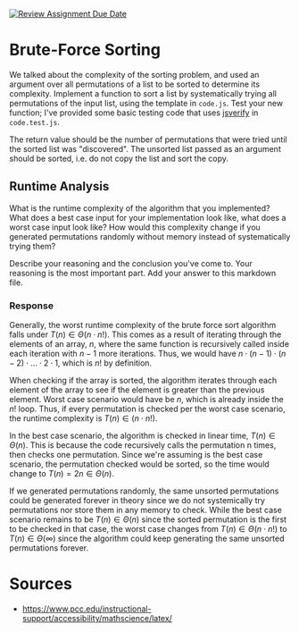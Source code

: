 [![Review Assignment Due Date](https://classroom.github.com/assets/deadline-readme-button-24ddc0f5d75046c5622901739e7c5dd533143b0c8e959d652212380cedb1ea36.svg)](https://classroom.github.com/a/7eEMzrNd)
# Brute-Force Sorting

We talked about the complexity of the sorting problem, and used an argument over
all permutations of a list to be sorted to determine its complexity. Implement
a function to sort a list by systematically trying all permutations of the input
list, using the template in `code.js`. Test your new function; I've provided
some basic testing code that uses [jsverify](https://jsverify.github.io/) in
`code.test.js`.

The return value should be the number of permutations that were tried until the
sorted list was "discovered". The unsorted list passed as an argument should be
sorted, i.e. do not copy the list and sort the copy.

## Runtime Analysis

What is the runtime complexity of the algorithm that you implemented? What does
a best case input for your implementation look like, what does a worst case
input look like? How would this complexity change if you generated permutations
randomly without memory instead of systematically trying them?

Describe your reasoning and the conclusion you've come to. Your reasoning is the
most important part. Add your answer to this markdown file.

### Response

Generally, the worst runtime complexity of the brute force sort algorithm falls under
$T(n) \in \Theta(n \cdot n!)$. This comes as a result of iterating through the elements of
an array, $n$, where the same function is recursively called inside each iteration
with $n - 1$ more iterations. Thus, we would have 
$n \cdot (n - 1) \cdot (n - 2) \cdot ... \cdot 2 \cdot 1$, which is $n!$ by definition. 

When checking if the array is sorted, the algorithm iterates through each element 
of the array to see if the element is greater than the previous element. Worst case scenario
would have be $n$, which is already inside the $n!$ loop. Thus, if every permutation is checked
per the worst case scenario, the runtime complexity is $T(n) \in (n \cdot n!)$.

In the best case scenario, the algorithm is checked in linear time, $T(n) \in \Theta(n)$.
This is because the code recursively calls the permutation n times, then checks one
permutation. Since we're assuming is the best case scenario, the permutation checked 
would be sorted, so the time would change to $T(n) = 2n \in \Theta(n)$.

If we generated permutations randomly, the same unsorted permutations could be generated
forever in theory since we do not systemically try permutations nor store them in any memory
to check. While the best case scenario remains to be $T(n) \in \Theta(n)$ since the sorted
permutation is the first to be checked in that case, the worst case changes from $T(n) \in \Theta(n \cdot n!)$
to $T(n) \in \Theta(\infty)$ since the algorithm could keep generating the same unsorted permutations forever.

# Sources
- https://www.pcc.edu/instructional-support/accessibility/mathscience/latex/
